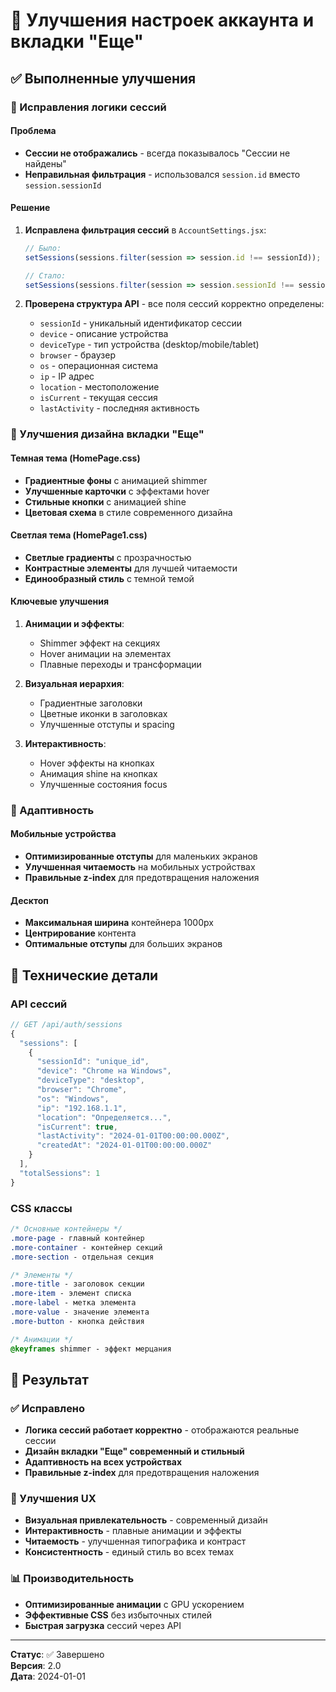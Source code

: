 # 🎨 Улучшения настроек аккаунта и вкладки "Еще"

## ✅ Выполненные улучшения

### 🔧 Исправления логики сессий

#### Проблема
- **Сессии не отображались** - всегда показывалось "Сессии не найдены"
- **Неправильная фильтрация** - использовался `session.id` вместо `session.sessionId`

#### Решение
1. **Исправлена фильтрация сессий** в `AccountSettings.jsx`:
   ```javascript
   // Было:
   setSessions(sessions.filter(session => session.id !== sessionId));
   
   // Стало:
   setSessions(sessions.filter(session => session.sessionId !== sessionId));
   ```

2. **Проверена структура API** - все поля сессий корректно определены:
   - `sessionId` - уникальный идентификатор сессии
   - `device` - описание устройства
   - `deviceType` - тип устройства (desktop/mobile/tablet)
   - `browser` - браузер
   - `os` - операционная система
   - `ip` - IP адрес
   - `location` - местоположение
   - `isCurrent` - текущая сессия
   - `lastActivity` - последняя активность

### 🎨 Улучшения дизайна вкладки "Еще"

#### Темная тема (HomePage.css)
- **Градиентные фоны** с анимацией shimmer
- **Улучшенные карточки** с эффектами hover
- **Стильные кнопки** с анимацией shine
- **Цветовая схема** в стиле современного дизайна

#### Светлая тема (HomePage1.css)
- **Светлые градиенты** с прозрачностью
- **Контрастные элементы** для лучшей читаемости
- **Единообразный стиль** с темной темой

#### Ключевые улучшения
1. **Анимации и эффекты**:
   - Shimmer эффект на секциях
   - Hover анимации на элементах
   - Плавные переходы и трансформации

2. **Визуальная иерархия**:
   - Градиентные заголовки
   - Цветные иконки в заголовках
   - Улучшенные отступы и spacing

3. **Интерактивность**:
   - Hover эффекты на кнопках
   - Анимация shine на кнопках
   - Улучшенные состояния focus

### 📱 Адаптивность

#### Мобильные устройства
- **Оптимизированные отступы** для маленьких экранов
- **Улучшенная читаемость** на мобильных устройствах
- **Правильные z-index** для предотвращения наложения

#### Десктоп
- **Максимальная ширина** контейнера 1000px
- **Центрирование** контента
- **Оптимальные отступы** для больших экранов

## 🔧 Технические детали

### API сессий
```javascript
// GET /api/auth/sessions
{
  "sessions": [
    {
      "sessionId": "unique_id",
      "device": "Chrome на Windows",
      "deviceType": "desktop",
      "browser": "Chrome",
      "os": "Windows",
      "ip": "192.168.1.1",
      "location": "Определяется...",
      "isCurrent": true,
      "lastActivity": "2024-01-01T00:00:00.000Z",
      "createdAt": "2024-01-01T00:00:00.000Z"
    }
  ],
  "totalSessions": 1
}
```

### CSS классы
```css
/* Основные контейнеры */
.more-page - главный контейнер
.more-container - контейнер секций
.more-section - отдельная секция

/* Элементы */
.more-title - заголовок секции
.more-item - элемент списка
.more-label - метка элемента
.more-value - значение элемента
.more-button - кнопка действия

/* Анимации */
@keyframes shimmer - эффект мерцания
```

## 🚀 Результат

### ✅ Исправлено
- **Логика сессий работает корректно** - отображаются реальные сессии
- **Дизайн вкладки "Еще" современный и стильный**
- **Адаптивность на всех устройствах**
- **Правильные z-index** для предотвращения наложения

### 🎯 Улучшения UX
- **Визуальная привлекательность** - современный дизайн
- **Интерактивность** - плавные анимации и эффекты
- **Читаемость** - улучшенная типографика и контраст
- **Консистентность** - единый стиль во всех темах

### 📊 Производительность
- **Оптимизированные анимации** с GPU ускорением
- **Эффективные CSS** без избыточных стилей
- **Быстрая загрузка** сессий через API

---

**Статус**: ✅ Завершено  
**Версия**: 2.0  
**Дата**: 2024-01-01
